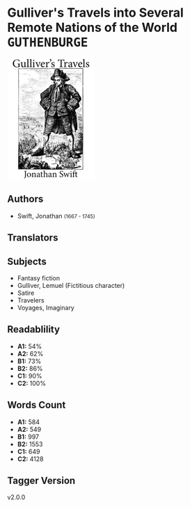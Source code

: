 # Gulliver's Travels into Several Remote Nations of the World <kbd>GUTHENBURGE</kbd>

![](./cover.medium.jpg "")

## Authors


 - Swift, Jonathan <small>(1667 - 1745)</small>

## Translators



## Subjects


 - Fantasy fiction
 - Gulliver, Lemuel (Fictitious character)
 - Satire
 - Travelers
 - Voyages, Imaginary

## Readablility


 - **A1:** 54%
 - **A2:** 62%
 - **B1:** 73%
 - **B2:** 86%
 - **C1:** 90%
 - **C2:** 100%

## Words Count


 - **A1:** 584
 - **A2:** 549
 - **B1:** 997
 - **B2:** 1553
 - **C1:** 649
 - **C2:** 4128

## Tagger Version


v2.0.0
